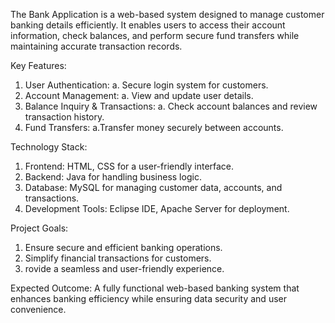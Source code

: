 The Bank Application is a web-based system designed to manage customer banking details efficiently. It enables users to access their account information, check balances, and perform secure fund transfers while maintaining accurate transaction records.

Key Features:

1. User Authentication:
    a. Secure login system for customers.
2. Account Management:
    a. View and update user details.
3. Balance Inquiry & Transactions:
    a. Check account balances and review transaction history.
4. Fund Transfers:
    a.Transfer money securely between accounts.

Technology Stack:
1. Frontend: HTML, CSS for a user-friendly interface.
2. Backend: Java for handling business logic.
3. Database: MySQL for managing customer data, accounts, and transactions.
4. Development Tools: Eclipse IDE, Apache Server for deployment.

Project Goals:
1. Ensure secure and efficient banking operations.
2. Simplify financial transactions for customers.
3. rovide a seamless and user-friendly experience.

Expected Outcome:
A fully functional web-based banking system that enhances banking efficiency while ensuring data security and user convenience.

